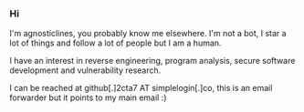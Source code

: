### Hi

I'm agnosticlines, you probably know me elsewhere. I'm not a bot, I star a lot of things and follow a lot of people but I am a human.

I have an interest in reverse engineering, program analysis, secure software development and vulnerability research.

I can be reached at github[.]2cta7 AT simplelogin[.]co, this is an email forwarder but it points to my main email :)
